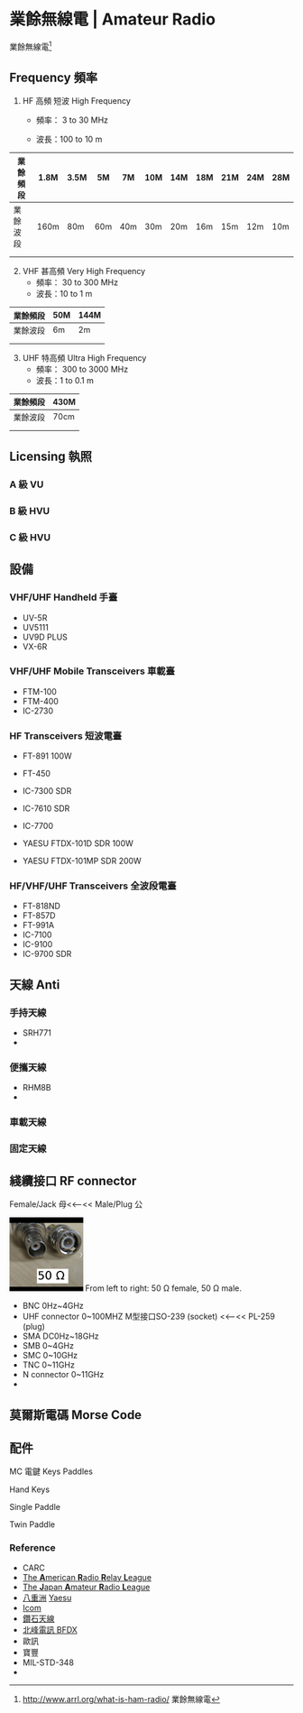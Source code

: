 # 業餘無線電 | Amateur Radio

<!--什麼事業餘無線電 what-->

業餘無線電[^1]

## Frequency 頻率

1. HF 高頻 短波 High Frequency
    * 頻率： 3 to 30 MHz
    
    * 波長：100 to 10 m
    
| 業餘頻段 | 1.8M | 3.5M | 5M   | 7M   | 10M  | 14M  | 18M  | 21M  | 24M  | 28M  |
| -------- | ---- | ---- | ---- | ---- | ---- | ---- | ---- | ---- | ---- | ---- |
| 業餘波段 | 160m | 80m  | 60m  | 40m  | 30m  | 20m  | 16m  | 15m  | 12m  | 10m  |
|          |      |      |      |      |      |      |      |      |      |      |
|          |      |      |      |      |      |      |      |      |      |      |



2. VHF 甚高頻 Very High Frequency
    * 頻率： 30 to 300 MHz
    * 波長：10 to 1 m

| 業餘頻段 | 50M  | 144M |
| -------- | ---- | ---- |
| 業餘波段 | 6m   | 2m   |
|          |      |      |
|          |      |      |



3. UHF 特高頻 Ultra High Frequency
    * 頻率： 300 to 3000 MHz
    * 波長：1 to 0.1 m

| 業餘頻段 | 430M |
| -------- | ---- |
| 業餘波段 | 70cm |
|          |      |
|          |      |



## Licensing 執照

### A 級 VU

### B 級 HVU

### C 級 HVU



## 設備

### VHF/UHF Handheld 手臺

* UV-5R
* UV5111
* UV9D PLUS
* VX-6R



### VHF/UHF Mobile Transceivers 車載臺

* FTM-100
* FTM-400
* IC-2730



### HF Transceivers 短波電臺

* FT-891 100W
* FT-450
* IC-7300 SDR
* IC-7610 SDR
* IC-7700

* YAESU FTDX-101D SDR 100W

* YAESU FTDX-101MP SDR 200W



### HF/VHF/UHF Transceivers 全波段電臺

* FT-818ND
* FT-857D
* FT-991A
* IC-7100
* IC-9100
* IC-9700 SDR



## 天線 Anti

### 手持天線

* SRH771
* 

### 便攜天線

* RHM8B
* 

### 車載天線



### 固定天線





## 綫纜接口 RF connector

Female/Jack 母<<--<< Male/Plug 公

 <img src="業餘無線電 Amateur Radio.assets/image-20210728121632801.png" alt="image-20210728121632801" style="zoom:15%;" /> From left to right: 50 Ω female, 50 Ω male.

- BNC
  0Hz~4GHz 
- UHF connector
  0~100MHZ
  M型接口SO-239 (socket) <<--<< PL-259 (plug)
- SMA
  DC0Hz~18GHz 
- SMB
  0~4GHz
- SMC
  0~10GHz
- TNC
  0~11GHz
- N connector
  0~11GHz
- 




## 莫爾斯電碼 Morse Code





## 配件

MC 電鍵 Keys Paddles

Hand Keys

Single Paddle

Twin Paddle



### Reference

* CARC
* [The **A**merican **R**adio **R**elay **L**eague](http://www.arrl.org/)
* [The **J**apan **A**mateur **R**adio **L**eague](https://www.jarl.org/)
* [八重洲](http://www.yaesu.com.cn/) [Yaesu](http://www.yaesu.com/)
* [Icom](http://www.icom.co.jp/world/products/amateur/)
* [鑽石天線](http://www.diamond-ant.co.jp/index.html)
* [北峰電訊 BFDX](http://www.bfdx.com/)
* 歐訊
* 寶豐
* MIL-STD-348
* 



[^1]:http://www.arrl.org/what-is-ham-radio/ 業餘無線電

